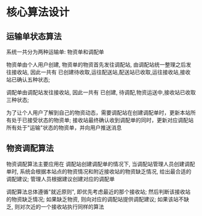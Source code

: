 # 核心算法设计

## 运输单状态算法

系统一共分为两种运输单: 物资单和调配单

物资单由个人用户创建, 物资单的物资首先发往调配站, 由调配站统一整理之后发往接收站, 因此一共有 已创建待收取,运往配送站,配送站已收取,运往接收站,接收站已确认五种状态;

调配单由调配站发往接收站, 因此一共有 已创建, 待调配,物资运送中,接收站已收取三种状态;

为了让个人用户了解到自己的物资动态，需要调配站在创建调配单时，更新本站所有处于已接受状态的物资单; 接收站最终确认收到调配单的同时，更新对应调配站所有处于"运输"状态的物资单，并向用户推送消息

## 物资调配算法

物资调配算法主要应用在 调配站创建调配单的情况下, 当调配站管理人员创建调配单时, 系统会根据本站点的物资情况和附近接收站的物资缺乏情况, 给出最合适的调配建议; 管理人员根据建议创建对应的调配单

调配算法总体遵循"就近原则", 即优先考虑最近的那个接收站; 然后判断该接收站的物资缺乏情况; 如果缺乏物资, 则向对应的调配站提供调配建议; 如果该站不缺乏, 则对次近的一个接收站执行同样的算法

